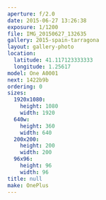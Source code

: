 ```yaml
---
aperture: f/2.0
date: 2015-06-27 13:26:38
exposure: 1/1200
file: IMG_20150627_132635
gallery: 2015-spain-tarragona
layout: gallery-photo
location:
  latitude: 41.117123333333
  longitude: 1.25617
model: One A0001
next: 1422b9b
ordering: 0
sizes:
  1920x1080:
    height: 1080
    width: 1920
  640w:
    height: 360
    width: 640
  200x200:
    height: 200
    width: 200
  96x96:
    height: 96
    width: 96
title: null
make: OnePlus
---
```

